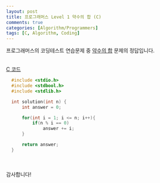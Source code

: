 ```yaml
---
layout: post
title: 프로그래머스 Level 1 약수의 합 (C)
comments: true
categories: [Algorithm/Programmers]
tags: [C, Algorithm, Coding]
---
```


프로그래머스의 코딩테스트 연습문제 중 [약수의 합](https://programmers.co.kr/learn/courses/30/lessons/12928) 문제의 정답입니다.
<br><br>

<u> C 코드</u>
<br>

```c
  #include <stdio.h>
  #include <stdbool.h>
  #include <stdlib.h>

  int solution(int n) {
      int answer = 0;

      for(int i = 1; i <= n; i++){
          if(n % i == 0)
              answer += i;
      }

      return answer;
  }
```

<br><br>
감사합니다!

